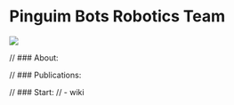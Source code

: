# Pinguim Bots Robotics Team

![](https://user-images.githubusercontent.com/112727443/251260295-1393dbb1-0e4e-4546-bb73-661d6dc780d9.png)

// ### About:

// ### Publications:

// ### Start:
//  - wiki

